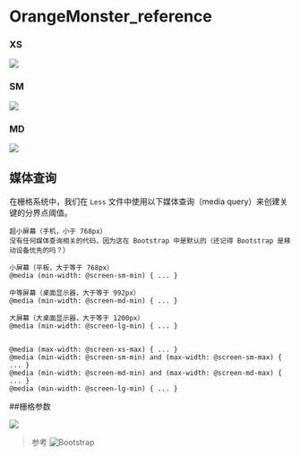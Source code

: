 # OrangeMonster_reference



### XS

![](https://gss0.baidu.com/-Po3dSag_xI4khGko9WTAnF6hhy/zhidao/pic/item/2e2eb9389b504fc28ed59baee9dde71191ef6d96.jpg)



### SM

![](https://gss0.baidu.com/-Po3dSag_xI4khGko9WTAnF6hhy/zhidao/pic/item/d439b6003af33a87dacf2bb1ca5c10385243b5fe.jpg)



### MD

![](https://gss0.baidu.com/-Po3dSag_xI4khGko9WTAnF6hhy/zhidao/pic/item/902397dda144ad341a35ac2cdca20cf430ad8596.jpg)



## 媒体查询

在栅格系统中，我们在 ```Less``` 文件中使用以下媒体查询（media query）来创建关键的分界点阈值。


	超小屏幕（手机，小于 768px）
	没有任何媒体查询相关的代码，因为这在 Bootstrap 中是默认的（还记得 Bootstrap 是移动设备优先的吗？）

	小屏幕（平板，大于等于 768px） 
	@media (min-width: @screen-sm-min) { ... }

	中等屏幕（桌面显示器，大于等于 992px） 
	@media (min-width: @screen-md-min) { ... }

	大屏幕（大桌面显示器，大于等于 1200px） 
	@media (min-width: @screen-lg-min) { ... }


	@media (max-width: @screen-xs-max) { ... }
	@media (min-width: @screen-sm-min) and (max-width: @screen-sm-max) { ... }
	@media (min-width: @screen-md-min) and (max-width: @screen-md-max) { ... }
	@media (min-width: @screen-lg-min) { ... }



##栅格参数

![](https://gss0.baidu.com/-vo3dSag_xI4khGko9WTAnF6hhy/zhidao/pic/item/b03533fa828ba61e2d4ddd844d34970a314e59fd.jpg)



>参考
![Bootstrap](https://v3.bootcss.com/css/)
